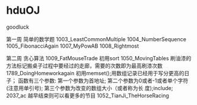 # hduOJ
goodluck

第一周 简单的数学题
  1003_LeastCommonMultiple
  1004_NumberSequence	
  1005_FibonacciAgain
  1007_MyPowAB
  1008_Rightmost
  
第二周 贪心算法
  1009_FatMouseTrade 
    初用sort
  1050_MovingTables 
    刷油漆的方法标记搬桌子过程中要经过的走廊，需要的次数即为最高刷漆次数
  1789_DoingHomeworkagain 
    初用memset();用数组记录已经用于写分更高的日子；
    函数有三个参数:
      第一个参数为首地址;
      第二个参数为0或者-1或者单个字符(注意用单引号);
      第三个参数为改变的数组大小（或者称为长 度);include<cstring>;
    2037_ac
      越早结束则可以看更多的节目
    1052_TianJi_TheHorseRacing

